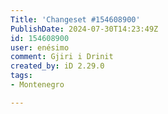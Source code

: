 ```yaml
---
Title: 'Changeset #154608900'
PublishDate: 2024-07-30T14:23:49Z
id: 154608900
user: enésimo
comment: Gjiri i Drinit
created_by: iD 2.29.0
tags:
- Montenegro

---
```

